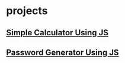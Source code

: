 # projects
## [Simple Calculator Using JS](calculator/index.html)
## [Password Generator Using JS](passwordGenerator/index.html)
